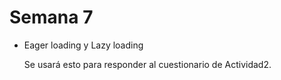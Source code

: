 # Semana 7

- Eager loading y Lazy loading

    Se usará esto para responder al cuestionario de Actividad2.